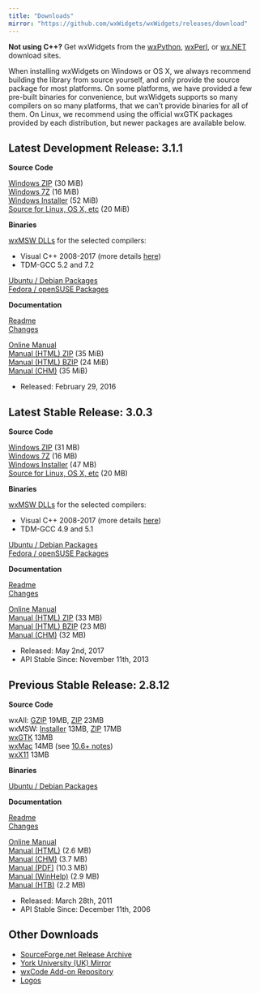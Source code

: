 ```yaml
---
title: "Downloads"
mirror: "https://github.com/wxWidgets/wxWidgets/releases/download"
---
```


<div class="alert alert-info">
  <strong>Not using C++?</strong>
  Get wxWidgets from the
  <a href="http://wxpython.org/download.php" class="alert-link" target="_new">wxPython</a>,
  <a href="http://wxperl.eu/download.html" class="alert-link" target="_new">wxPerl</a>, or
  <a href="http://wxnet.sourceforge.net/binary.html" class="alert-link" target="_new">wx.NET</a>
  download sites.
</div>

When installing wxWidgets on Windows or OS X, we always recommend building the
library from source yourself, and only provide the source package for most
platforms. On some platforms, we have provided a few pre-built binaries for
convenience, but wxWidgets supports so many compilers on so many platforms,
that we can't provide binaries for all of them. On Linux, we recommend using
the official wxGTK packages provided by each distribution, but newer packages
are available below.


## Latest Development Release: 3.1.1

<div class="row">
  <div class="col-sm-6">
    <div class="well well-small">
      <p><strong>Source Code</strong></p>
      <a href="{{ page.mirror }}/v3.1.1/wxWidgets-3.1.1.zip">Windows ZIP</a> (30 MiB)<br>
      <a href="{{ page.mirror }}/v3.1.1/wxWidgets-3.1.1.7z">Windows 7Z</a> (16 MiB)<br>
      <a href="{{ page.mirror }}/v3.1.1/wxMSW-3.1.1-Setup.exe">Windows Installer</a> (52 MiB)<br>
      <a href="{{ page.mirror }}/v3.1.1/wxWidgets-3.1.1.tar.bz2">Source for Linux, OS X, etc</a> (20 MiB)<br>
      <p></p>
      <p><strong>Binaries</strong></p>
      <a href="https://github.com/wxWidgets/wxWidgets/releases/tag/v3.1.1">wxMSW DLLs</a> for the selected compilers:
      <ul>
        <li>Visual C++ 2008-2017 (more details <a href="http://wxwidgets.blogspot.com/2012/08/how-to-use-294-wxmsw-binaries.html">here</a>)</li>
        <li>TDM-GCC 5.2 and 7.2</li>
      </ul>
      <a href="http://codelite.org/LiteEditor/WxWidgets31Binaries#toc2" target="_new">Ubuntu / Debian Packages</a><br>
      <a href="http://codelite.org/LiteEditor/WxWidgets31Binaries#toc3" target="_new">Fedora / openSUSE Packages</a>
    </div>
  </div>
  <div class="col-sm-6">
    <div class="well well-small">
      <p><strong>Documentation</strong></p>
      <a href="https://github.com/wxWidgets/wxWidgets/blob/v3.1.1/docs/readme.txt">Readme</a><br>
      <a href="https://github.com/wxWidgets/wxWidgets/blob/v3.1.1/docs/changes.txt">Changes</a><br>
      <p></p>
      <a href="http://docs.wxwidgets.org/3.1.1/">Online Manual</a><br>
      <a href="{{ page.mirror }}/v3.1.1/wxWidgets-3.1.1-docs-html.zip">Manual (HTML) ZIP</a> (35 MiB)<br>
      <a href="{{ page.mirror }}/v3.1.1/wxWidgets-3.1.1-docs-html.tar.bz2">Manual (HTML) BZIP</a> (24 MiB)<br>
      <a href="{{ page.mirror }}/v3.1.1/wxWidgets-3.1.1-docs-chm.zip">Manual (CHM)</a> (35 MiB)
    </div>
  </div>
</div>

* Released: February 29, 2016

## Latest Stable Release: 3.0.3

<div class="row">
  <div class="col-sm-6">
    <div class="well well-small">
      <p><strong>Source Code</strong></p>
      <a href="{{ page.mirror }}/v3.0.3/wxWidgets-3.0.3.zip">Windows ZIP</a> (31 MB)<br>
      <a href="{{ page.mirror }}/v3.0.3/wxWidgets-3.0.3.7z">Windows 7Z</a> (16 MB)<br>
      <a href="{{ page.mirror }}/v3.0.3/wxMSW-3.0.3-Setup.exe">Windows Installer</a> (47 MB)<br>
      <a href="{{ page.mirror }}/v3.0.3/wxWidgets-3.0.3.tar.bz2">Source for Linux, OS X, etc</a> (20 MB)<br>
      <p></p>
      <p><strong>Binaries</strong></p>
      <a href="https://github.com/wxWidgets/wxWidgets/releases/tag/v3.0.3">wxMSW DLLs</a> for the selected compilers:
      <ul>
        <li>Visual C++ 2008-2017 (more details <a href="http://wxwidgets.blogspot.com/2012/08/how-to-use-294-wxmsw-binaries.html">here</a>)</li>
        <li>TDM-GCC 4.9 and 5.1</li>
      </ul>
      <a href="http://codelite.org/LiteEditor/WxWidgets30Binaries#toc2" target="_new">Ubuntu / Debian Packages</a><br>
      <a href="http://codelite.org/LiteEditor/WxWidgets30Binaries#toc3" target="_new">Fedora / openSUSE Packages</a>
    </div>
  </div>
  <div class="col-sm-6">
    <div class="well well-small">
      <p><strong>Documentation</strong></p>
      <a href="https://github.com/wxWidgets/wxWidgets/blob/v3.0.3/docs/readme.txt">Readme</a><br>
      <a href="https://github.com/wxWidgets/wxWidgets/blob/v3.0.3/docs/changes.txt#L583-L632">Changes</a><br>
      <p></p>
      <a href="http://docs.wxwidgets.org/3.0.3/">Online Manual</a><br>
      <a href="{{ page.mirror }}/v3.0.3/wxWidgets-3.0.3-docs-html.zip">Manual (HTML) ZIP</a> (33 MB)<br>
      <a href="{{ page.mirror }}/v3.0.3/wxWidgets-3.0.3-docs-html.tar.bz2">Manual (HTML) BZIP</a> (23 MB)<br>
      <a href="{{ page.mirror }}/v3.0.3/wxWidgets-3.0.3-docs-chm.zip">Manual (CHM)</a> (32 MB)
    </div>
  </div>
</div>

* Released: May 2nd, 2017
* API Stable Since: November 11th, 2013


## Previous Stable Release: 2.8.12

<div class="row">
  <div class="col-sm-6">
    <div class="well well-small">
      <p><strong>Source Code</strong></p>
      wxAll: <a href="{{ page.mirror }}/v2.8.12/wxWidgets-2.8.12.tar.gz">GZIP</a> 19MB, <a href="{{ page.mirror }}/v2.8.12/wxWidgets-2.8.12.zip">ZIP</a> 23MB<br>
      wxMSW: <a href="{{ page.mirror }}/v2.8.12/wxMSW-2.8.12-Setup.exe">Installer</a> 13MB, <a href="{{ page.mirror }}/v2.8.12/wxMSW-2.8.12.zip">ZIP</a> 17MB<br>
      <a href="{{ page.mirror }}/v2.8.12/wxGTK-2.8.12.tar.gz">wxGTK</a> 13MB<br>
      <a href="{{ page.mirror }}/v2.8.12/wxMac-2.8.12.tar.gz">wxMac</a> 14MB (see <a href="https://wiki.wxwidgets.org/Development:_wxMac#Building_under_10.6_Snow_Leopard">10.6+ notes</a>)<br>
      <a href="{{ page.mirror }}/v2.8.12/wxX11-2.8.12.tar.gz">wxX11</a> 13MB<br>
      <p></p>
      <p><strong>Binaries</strong></p>
      <a href="http://wiki.wxpython.org/InstallingOnUbuntuOrDebian">Ubuntu / Debian Packages</a>
    </div>
  </div>
  <div class="col-sm-6">
    <div class="well well-small">
      <p><strong>Documentation</strong></p>
      <a href="{{ page.mirror }}/v2.8.12/readme.txt">Readme</a><br>
      <a href="{{ page.mirror }}/v2.8.12/changes-2.8.12.txt">Changes</a><br>
      <p></p>
      <a href="http://docs.wxwidgets.org/2.8/">Online Manual</a><br>
      <a href="{{ page.mirror }}/v2.8.12/wxWidgets-2.8.12-HTML.zip">Manual (HTML)</a> (2.6 MB)<br>
      <a href="{{ page.mirror }}/v2.8.12/wxWidgets-2.8.12-CHM.zip">Manual (CHM)</a> (3.7 MB)<br>
      <a href="{{ page.mirror }}/v2.8.12/wxWidgets-2.8.12-PDF.zip">Manual (PDF)</a> (10.3 MB)<br>
      <a href="{{ page.mirror }}/v2.8.12/wxWidgets-2.8.12-HLP.zip">Manual (WinHelp)</a> (2.9 MB)<br>
      <a href="{{ page.mirror }}/v2.8.12/wxWidgets-2.8.12-HTB.zip">Manual (HTB)</a> (2.2 MB)
    </div>
  </div>
</div>

* Released: March 28th, 2011
* API Stable Since: December 11th, 2006



## Other Downloads

* [SourceForge.net Release Archive](https://sourceforge.net/projects/wxwindows/files/)
* [York University (UK) Mirror](http://biolpc22.york.ac.uk/pub/)
* [wxCode Add-on Repository](http://wxcode.sourceforge.net/)
* [Logos](/downloads/logos/)
